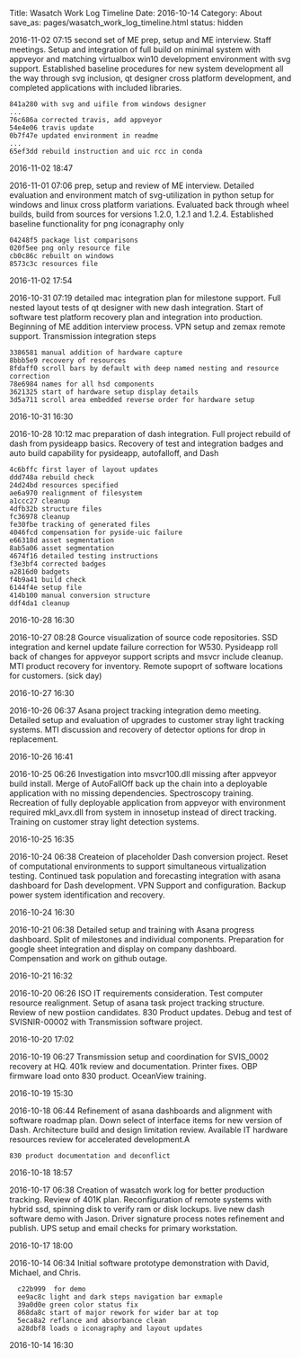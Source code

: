 Title: Wasatch Work Log Timeline
Date: 2016-10-14
Category: About
save_as: pages/wasatch_work_log_timeline.html
status: hidden


2016-11-02 07:15 second set of ME prep, setup and ME interview.  Staff
meetings. Setup and integration of full build on minimal system with
appveyor and matching virtualbox win10 development environment with svg
support. Established baseline procedures for new system development all
the way through svg inclusion, qt designer cross platform development,
and completed applications with included libraries.

    841a280 with svg and uifile from windows designer
    ...
    76c686a corrected travis, add appveyor
    54e4e06 travis update
    0b7f47e updated environment in readme
    ...
    65ef3dd rebuild instruction and uic rcc in conda


2016-11-02 18:47

2016-11-01 07:06 prep, setup and review of ME interview. Detailed
evaluation and environment match of svg-utilization in python setup for
windows and linux cross platform variations. Evaluated back through
wheel builds, build from sources for versions 1.2.0, 1.2.1 and 1.2.4.
Established baseline functionality for png iconagraphy only

    04248f5 package list comparisons
    020f5ee png only resource file
    cb0c86c rebuilt on windows
    8573c3c resources file

2016-11-02 17:54 

2016-10-31 07:19 detailed mac integration plan for milestone support.
Full nested layout tests of qt designer with new dash integration. Start
of software test platform recovery plan and integration into
production. Beginning of ME addition interview process. VPN setup and
zemax remote support. Transmission integration steps

    3386581 manual addition of hardware capture
    8bbb5e9 recovery of resources
    8fdaff0 scroll bars by default with deep named nesting and resource
    correction
    78e6984 names for all hsd components
    3621325 start of hardware setup display details
    3d5a711 scroll area embedded reverse order for hardware setup

2016-10-31 16:30

2016-10-28 10:12 mac preparation of dash integration. Full project
rebuild of dash from pysideapp basics. Recovery of test and integration
badges and auto build capability for pysideapp, autofalloff, and Dash

    4c6bffc first layer of layout updates
    ddd748a rebuild check
    24d24bd resources specified
    ae6a970 realignment of filesystem
    a1ccc27 cleanup
    4dfb32b structure files
    fc36978 cleanup
    fe30fbe tracking of generated files
    4046fcd compensation for pyside-uic failure
    e66318d asset segmentation
    8ab5a06 asset segmentation
    4674f16 detailed testing instructions
    f3e3bf4 corrected badges
    a2816d0 badgets
    f4b9a41 build check
    6144f4e setup file
    414b100 manual conversion structure
    ddf4da1 cleanup


2016-10-28 16:30

2016-10-27 08:28 Gource visualization of source code repositories.
SSD integration and kernel update failure correction for W530. Pysideapp
roll back of changes for appveyor support scripts and msvcr include
cleanup. MTI product recovery for inventory. Remote supoprt of software
locations for customers. (sick day)

2016-10-27 16:30

2016-10-26 06:37 Asana project tracking integration demo meeting.
Detailed setup and evaluation of upgrades to customer stray light
tracking systems. MTI discussion and recovery of detector options for
drop in replacement.

2016-10-26 16:41

2016-10-25 06:26 Investigation into msvcr100.dll missing after appveyor
build install. Merge of AutoFallOff back up the chain into a deployable
application with no missing dependencies. Spectroscopy training.
Recreation of fully deployable application from appveyor with
environment required mkl_avx.dll from system in innosetup instead of
direct tracking. Training on customer stray light detection systems.

2016-10-25 16:35

2016-10-24 06:38 Createion of placeholder Dash conversion project. Reset
of computational environments to support simultaneous virtualization
testing. Continued task population and forecasting integration with
asana dashboard for Dash development. VPN Support and configuration.
Backup power system identification and recovery.

2016-10-24 16:30

2016-10-21 06:38 Detailed setup and training with Asana progress
dashboard. Split of milestones and individual components. Preparation
for google sheet integration and display on company dashboard.
Compensation and work on github outage. 

2016-10-21 16:32 

2016-10-20 06:26 ISO IT requirements consideration. Test computer
resource realignment. Setup of asana task project tracking structure.
Review of new postiion candidates. 830 Product updates. Debug and test
of SVISNIR-00002 with Transmission software project.

2016-10-20 17:02

2016-10-19 06:27 Transmission setup and coordination for SVIS_0002
recovery at HQ. 401k review and documentation. Printer fixes. OBP
firmware load onto 830 product. OceanView training.

2016-10-19 15:30 

2016-10-18 06:44 Refinement of asana dashboards and alignment with
software roadmap plan. Down select of interface items for new version of
Dash. Architecture build and design limitation review. Available IT
hardware resources review for accelerated development.A

    830 product documentation and deconflict

2016-10-18 18:57

2016-10-17 06:38 Creation of wasatch work log for better production tracking.
Review of 401K plan. Reconfiguration of remote systems with hybrid ssd,
       spinning disk to verify ram or disk lockups. live new dash
       software demo with Jason. Driver signature process notes
       refinement and publish. UPS setup and email checks for primary
       workstation.

2016-10-17 18:00 


2016-10-14 06:34 Initial software prototype demonstration with David,
      Michael, and Chris.

      c22b999  for demo
      ee9ac8c light and dark steps navigation bar exmaple
      39a0d0e green color status fix
      868da8c start of major rework for wider bar at top
      5eca8a2 reflance and absorbance clean
      a28dbf8 loads o iconagraphy and layout updates


2016-10-14 16:30

